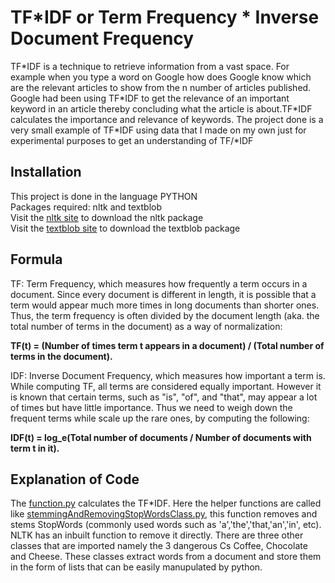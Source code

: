 # TF*IDF or Term Frequency * Inverse Document Frequency
TF\*IDF is a technique to retrieve information from a vast space. For example when you type a word on Google how does Google know which are the relevant articles to show from the n number of articles published. Google had been using TF\*IDF to get the relevance of an important keyword in an article thereby concluding what the article is about.TF\*IDF calculates the importance and relevance of keywords.
The project done is a very small example of TF\*IDF using data that I made on my own just for experimental purposes to get an understanding of TF/*IDF
## Installation
This project is done in the language PYTHON <br>
Packages required: nltk and textblob <br>
Visit the [nltk site](https://www.nltk.org/) to download the nltk package <br>
Visit the [textblob site](https://pypi.org/project/textblob/) to download the textblob package <br>
## Formula
TF: Term Frequency, which measures how frequently a term occurs in a document. Since every document is different in length, it is possible that a term would appear much more times in long documents than shorter ones. Thus, the term frequency is often divided by the document length (aka. the total number of terms in the document) as a way of normalization: 

**TF(t) = (Number of times term t appears in a document) / (Total number of terms in the document).**

IDF: Inverse Document Frequency, which measures how important a term is. While computing TF, all terms are considered equally important. However it is known that certain terms, such as "is", "of", and "that", may appear a lot of times but have little importance. Thus we need to weigh down the frequent terms while scale up the rare ones, by computing the following: 

**IDF(t) = log_e(Total number of documents / Number of documents with term t in it).**

## Explanation of Code
The [function.py](https://github.com/shreyagurung/TFIDF/blob/master/function.py) calculates the TF*IDF. Here the helper functions are called like [stemmingAndRemovingStopWordsClass.py](), this function removes and stems StopWords (commonly used words such as 'a','the','that,'an','in', etc). NLTK has an inbuilt function to remove it directly.
There are three other classes that are imported namely the 3 dangerous Cs Coffee, Chocolate and Cheese. These classes extract words from a document and store them in the form of lists that can be easily manupulated by python.





